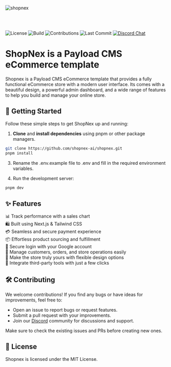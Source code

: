 ![shopnex](https://github.com/user-attachments/assets/d14a5926-dc54-486b-92c9-8bdc7133abb7)

<br/>
<br/>

![License](https://img.shields.io/github/license/shopnex-ai/shopnex) 
![Build](https://img.shields.io/github/actions/workflow/status/shopnex-ai/shopnex/ci.yaml) 
![Contributions](https://img.shields.io/badge/contributions-welcome-brightgreen) 
![Last Commit](https://img.shields.io/github/last-commit/shopnex-ai/shopnex) 
<a href="https://discord.gg/6NTt49jguY">
  <img src="https://img.shields.io/badge/chat-on%20discord-7289DA.svg" alt="Discord Chat" />
</a>

# ShopNex is a Payload CMS eCommerce template

Shopnex is a Payload CMS eCommerce template that provides a fully functional eCommerce store with a modern user interface. Its comes with a beautiful design, a powerful admin dashboard, and a wide range of features to help you build and manage your online store.

## 🚀 Getting Started

Follow these simple steps to get ShopNex up and running:

1. **Clone** and **install dependencies** using pnpm or other package managers.

```bash
git clone https://github.com/shopnex-ai/shopnex.git
pnpm install
```

3. Rename the .env.example file to .env and fill in the required environment variables.

4. Run the development server:

```bash
pnpm dev
```

## ✨ Features
📊 Track performance with a sales chart<br>
🛍️ Built using Next.js & Tailwind CSS<br>
💳 Seamless and secure payment experience<br>
📦 Effortless product sourcing and fulfillment<br>
🔐 Secure login with your Google account<br>
📁 Manage customers, orders, and store operations easily<br>
🎨 Make the store truly yours with flexible design options<br>
🧩 Integrate third-party tools with just a few clicks<br>

## 🛠️ Contributing
We welcome contributions! If you find any bugs or have ideas for improvements, feel free to:

- Open an issue to report bugs or request features.
- Submit a pull request with your improvements.
- Join our [Discord](https://discord.gg/MFc9x7vdXK) community for discussions and support.
<p>Make sure to check the existing issues and PRs before creating new ones.</p>

## 📄 License
Shopnex is licensed under the MIT License.
